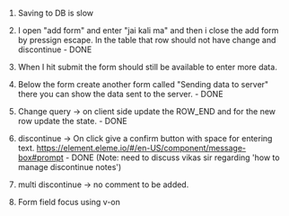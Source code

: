 1. Saving to DB is slow

2. I open "add form" and enter "jai kali ma" and then i close the add form by pressign escape. In the table that row should not have change and discontinue - DONE

3. When I hit submit the form should still be available to enter more data.

4. Below the form create another form called "Sending data to server" there you can show the data sent to the server. - DONE

5. Change query -> on client side update the ROW_END and for the new row update the state. - DONE

6. discontinue -> On click give a confirm button with space for entering text. https://element.eleme.io/#/en-US/component/message-box#prompt - DONE (Note: need to discuss vikas sir regarding 'how to manage discontinue notes')

7. multi discontinue -> no comment to be added.

8. Form field focus using v-on
